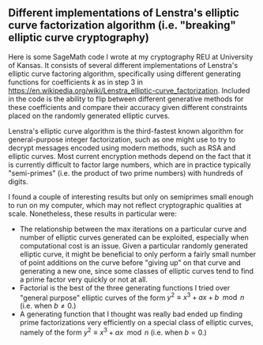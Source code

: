 ## Different implementations of Lenstra's elliptic curve factorization algorithm (i.e. "breaking" elliptic curve cryptography)

Here is some SageMath code I wrote at my cryptography REU at University of Kansas. It consists of several different implementations of Lenstra's elliptic curve factoring algorithm, specifically using different generating functions for coefficients $k$ as in step 3 in https://en.wikipedia.org/wiki/Lenstra_elliptic-curve_factorization. Included in the code is the ability to flip between different generative methods for these coefficients and compare their accuracy given different constraints placed on the randomly generated elliptic curves.

Lenstra's elliptic curve algorithm is the third-fastest known algorithm for general-purpose integer factorization, such as one might use to try to decrypt messages encoded using modern methods, such as RSA and elliptic curves. Most current encryption methods depend on the fact that it is currently difficult to factor large numbers, which are in practice typically "semi-primes" (i.e. the product of two prime numbers) with hundreds of digits. 

I found a couple of interesting results but only on semiprimes small enough to run on my computer, which may not reflect cryptographic qualities at scale. Nonetheless, these results in particular were:
- The relationship between the max iterations on a particular curve and number of elliptic curves generated can be exploited, especially when computational cost is an issue. Given a particular randomly generated elliptic curve, it might be beneficial to only perform a fairly small number of point additions on the curve before "giving up" on that curve and generating a new one, since some classes of elliptic curves tend to find a prime factor very quickly or not at all.
- Factorial is the best of the three generating functions I tried over "general purpose" elliptic curves of the form $y^2 ≡ x^3 + ax + b \mod n$ (i.e. when $b\neq 0$.)
- A generating function that I thought was really bad ended up finding prime factorizations very efficiently on a special class of elliptic curves, namely of the form $y^2 ≡ x^3 + ax \mod n$ (i.e. when $b=0$.)

